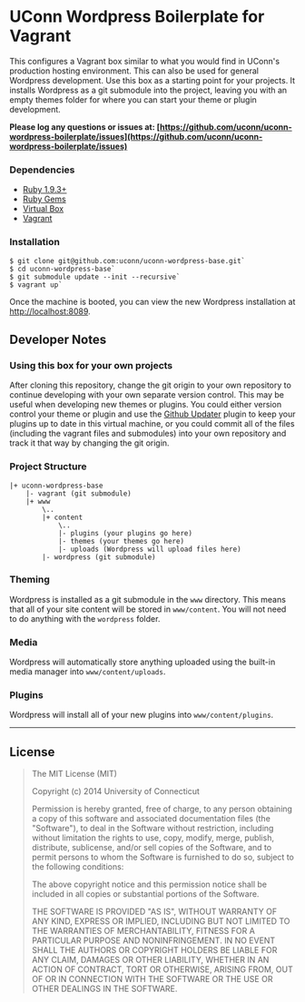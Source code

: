 # UConn Wordpress Boilerplate for Vagrant
This configures a Vagrant box similar to what you would find in UConn's production hosting environment. This can also be used for general Wordpress development. Use this box as a starting point for your projects. It installs Wordpress as a git submodule into the project, leaving you with an empty themes folder for where you can start your theme or plugin development.

__Please log any questions or issues at: [https://github.com/uconn/uconn-wordpress-boilerplate/issues](https://github.com/uconn/uconn-wordpress-boilerplate/issues)__

### Dependencies

* [Ruby 1.9.3+](http://ruby-lang.org/)
* [Ruby Gems](http://rubygems.org/)
* [Virtual Box](https://www.virtualbox.org/)
* [Vagrant](https://www.vagrantup.com/)

### Installation

    $ git clone git@github.com:uconn/uconn-wordpress-base.git`
    $ cd uconn-wordpress-base`
    $ git submodule update --init --recursive`
    $ vagrant up`

Once the machine is booted, you can view the new Wordpress installation at [http://localhost:8089](http://localhost:8089).

## Developer Notes

### Using this box for your own projects

After cloning this repository, change the git origin to your own repository to continue developing with your own separate version control. This may be useful when developing new themes or plugins. You could either version control your theme or plugin and use the [Github Updater](https://github.com/afragen/github-updater) plugin to keep your plugins up to date in this virtual machine, or you could commit all of the files (including the vagrant files and submodules) into your own repository and track it that way by changing the git origin.

### Project Structure

    |+ uconn-wordpress-base
        |- vagrant (git submodule)
        |+ www
            \..
            |+ content
                \..
                |- plugins (your plugins go here)
                |- themes (your themes go here)
                |- uploads (Wordpress will upload files here)
            |- wordpress (git submodule)

### Theming
Wordpress is installed as a git submodule in the `www` directory. This means that all of your site content will be stored in `www/content`. You will not need to do anything with the `wordpress` folder.

### Media
Wordpress will automatically store anything uploaded using the built-in media manager into `www/content/uploads`.

### Plugins
Wordpress will install all of your new plugins into `www/content/plugins`.

---

## License

> The MIT License (MIT)
>
> Copyright (c) 2014 University of Connecticut
>
> Permission is hereby granted, free of charge, to any person obtaining a copy
> of this software and associated documentation files (the "Software"), to deal
> in the Software without restriction, including without limitation the rights
> to use, copy, modify, merge, publish, distribute, sublicense, and/or sell
> copies of the Software, and to permit persons to whom the Software is
> furnished to do so, subject to the following conditions:
>
> The above copyright notice and this permission notice shall be included in all
> copies or substantial portions of the Software.
>
> THE SOFTWARE IS PROVIDED "AS IS", WITHOUT WARRANTY OF ANY KIND, EXPRESS OR
> IMPLIED, INCLUDING BUT NOT LIMITED TO THE WARRANTIES OF MERCHANTABILITY,
> FITNESS FOR A PARTICULAR PURPOSE AND NONINFRINGEMENT. IN NO EVENT SHALL THE
> AUTHORS OR COPYRIGHT HOLDERS BE LIABLE FOR ANY CLAIM, DAMAGES OR OTHER
> LIABILITY, WHETHER IN AN ACTION OF CONTRACT, TORT OR OTHERWISE, ARISING FROM,
> OUT OF OR IN CONNECTION WITH THE SOFTWARE OR THE USE OR OTHER DEALINGS IN THE
> SOFTWARE.
